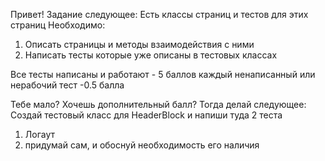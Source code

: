 Привет!
Задание следующее:
Есть классы страниц и тестов для этих страниц
Необходимо:
1. Описать страницы и методы взаимодействия с ними
2. Написать тесты которые уже описаны в тестовых классах

Все тесты написаны и работают - 5 баллов
каждый ненаписанный или нерабочий тест -0.5 балла

Тебе мало? Хочешь дополнительный балл? Тогда делай следующее:
Создай тестовый класс для HeaderBlock и напиши туда 2 теста
1. Логаут
2. придумай сам, и обоснуй необходимость его наличия